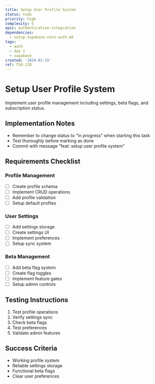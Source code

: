 ```yaml
---
title: Setup User Profile System
status: todo
priority: high
complexity: S
epic: authentication-integration
dependencies:
  - setup-supabase-core-auth.md
tags:
  - auth
  - day 1
  - supabase
created: '2024-01-15'
ref: TSK-120
---
```


# Setup User Profile System

Implement user profile management including settings, beta flags, and subscription status.

## Implementation Notes
- Remember to change status to "in progress" when starting this task
- Test thoroughly before marking as done
- Commit with message "feat: setup user profile system"

## Requirements Checklist

### Profile Management
- [ ] Create profile schema
- [ ] Implement CRUD operations
- [ ] Add profile validation
- [ ] Setup default profiles

### User Settings
- [ ] Add settings storage
- [ ] Create settings UI
- [ ] Implement preferences
- [ ] Setup sync system

### Beta Management
- [ ] Add beta flag system
- [ ] Create flag toggles
- [ ] Implement feature gates
- [ ] Setup admin controls

## Testing Instructions
1. Test profile operations
2. Verify settings sync
3. Check beta flags
4. Test preferences
5. Validate admin features

## Success Criteria
- Working profile system
- Reliable settings storage
- Functional beta flags
- Clear user preferences 
